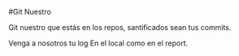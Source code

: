 #Git Nuestro

Git nuestro que estás en los repos, santificados sean tus commits.

Venga a nosotros tu log
En el local como en el report.